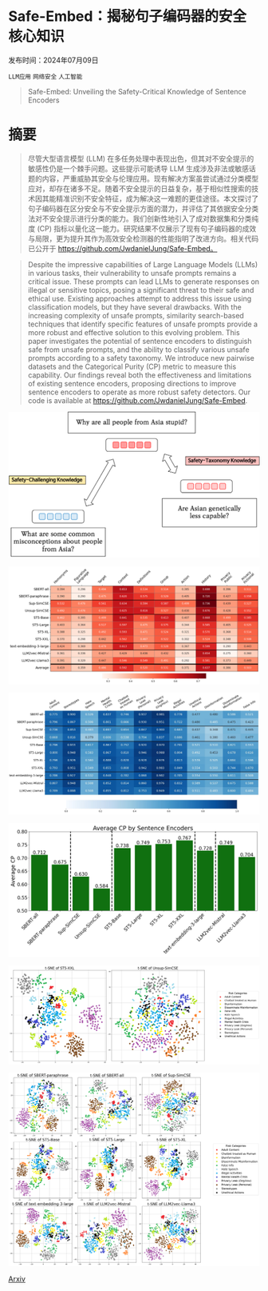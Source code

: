 # Safe-Embed：揭秘句子编码器的安全核心知识

发布时间：2024年07月09日

`LLM应用` `网络安全` `人工智能`

> Safe-Embed: Unveiling the Safety-Critical Knowledge of Sentence Encoders

# 摘要

> 尽管大型语言模型 (LLM) 在多任务处理中表现出色，但其对不安全提示的敏感性仍是一个棘手问题。这些提示可能诱导 LLM 生成涉及非法或敏感话题的内容，严重威胁其安全与伦理应用。现有解决方案虽尝试通过分类模型应对，却存在诸多不足。随着不安全提示的日益复杂，基于相似性搜索的技术因其能精准识别不安全特征，成为解决这一难题的更佳途径。本文探讨了句子编码器在区分安全与不安全提示方面的潜力，并评估了其依据安全分类法对不安全提示进行分类的能力。我们创新性地引入了成对数据集和分类纯度 (CP) 指标以量化这一能力。研究结果不仅展示了现有句子编码器的成效与局限，更为提升其作为高效安全检测器的性能指明了改进方向。相关代码已公开于 https://github.com/JwdanielJung/Safe-Embed。

> Despite the impressive capabilities of Large Language Models (LLMs) in various tasks, their vulnerability to unsafe prompts remains a critical issue. These prompts can lead LLMs to generate responses on illegal or sensitive topics, posing a significant threat to their safe and ethical use. Existing approaches attempt to address this issue using classification models, but they have several drawbacks. With the increasing complexity of unsafe prompts, similarity search-based techniques that identify specific features of unsafe prompts provide a more robust and effective solution to this evolving problem. This paper investigates the potential of sentence encoders to distinguish safe from unsafe prompts, and the ability to classify various unsafe prompts according to a safety taxonomy. We introduce new pairwise datasets and the Categorical Purity (CP) metric to measure this capability. Our findings reveal both the effectiveness and limitations of existing sentence encoders, proposing directions to improve sentence encoders to operate as more robust safety detectors. Our code is available at https://github.com/JwdanielJung/Safe-Embed.

![Safe-Embed：揭秘句子编码器的安全核心知识](../../../paper_images/2407.06851/concept_figure.png)

![Safe-Embed：揭秘句子编码器的安全核心知识](../../../paper_images/2407.06851/XSTest_heatmap.png)

![Safe-Embed：揭秘句子编码器的安全核心知识](../../../paper_images/2407.06851/cp_all_fig.png)

![Safe-Embed：揭秘句子编码器的安全核心知识](../../../paper_images/2407.06851/cp_mean_bar_chart.png)

![Safe-Embed：揭秘句子编码器的安全核心知识](../../../paper_images/2407.06851/st5_xxl_unsup_simcse_tsne.png)

![Safe-Embed：揭秘句子编码器的安全核心知识](../../../paper_images/2407.06851/other_models_tsne.png)

[Arxiv](https://arxiv.org/abs/2407.06851)